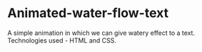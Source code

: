 # Animated-water-flow-text
A simple animation in which we can give watery effect to a text. Technologies used - HTML and CSS.
